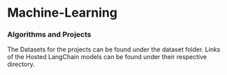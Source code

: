 # Machine-Learning
### Algorithms and Projects

  The Datasets for the projects can be found under the dataset folder.
  Links of the Hosted LangChain models can be found under their respective directory.
